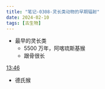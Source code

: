 ```yaml
---
title: "笔记-0308-灵长类动物的早期辐射"
date: 2024-02-10
tags: [古生物]
---
```

- 最早的灵长类
	- 5500 万年，阿喀琉斯基猴
	- 跟骨很长

[13:46](https://www.bilibili.com/video/BV1Ev411t7bZ/?share_source=copy_web&vd_source=155b0962e337cd0aca5fa8a72810cca5#t=826.939657)
- 德氏猴